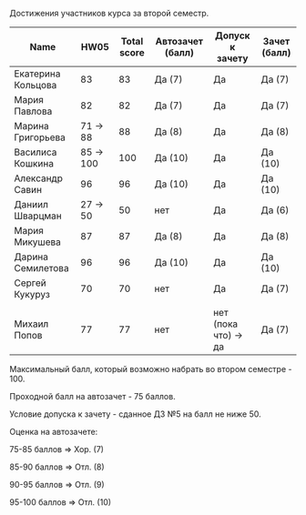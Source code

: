 Достижения участников курса за второй семестр.

| Name               | HW05      | Total score | Автозачет (балл) | Допуск к зачету      | Зачет (балл) |
| ------------------ | --------- | ----------- | ---------------- | -------------------- | ------------ |
| Екатерина Кольцова | 83        | 83          | Да (7)           | Да                   | Да (7)       |
| Мария Павлова      | 82        | 82          | Да (7)           | Да                   | Да (7)       |
| Марина Григорьева  | 71 -> 88  | 88          | Да (8)           | Да                   | Да (8)       |
| Василиса Кошкина   | 85 -> 100 | 100         | Да (10)          | Да                   | Да (10)      |
| Александр Савин    | 96        | 96          | Да (10)          | Да                   | Да (10)      |
| Даниил Шварцман    | 27 -> 50  | 50          | нет              | Да                   | Да (6)       |
| Мария Микушева     | 87        | 87          | Да (8)           | Да                   | Да (8)       |
| Дарина Семилетова  | 96        | 96          | Да (10)          | Да                   | Да (10)      |
| Сергей Кукуруз     | 70        | 70          | нет              | Да                   | Да (7)       |
|                    |           |             |                  |                      |              |
| Михаил Попов       | 77        | 77          | нет              | нет (пока что) -> да | Да (7)       |



Максимальный балл, который возможно набрать во втором семестре - 100.

Проходной балл на автозачет - 75 баллов.

Условие допуска к зачету - сданное ДЗ №5 на балл не ниже 50.

Оценка на автозачете:

75-85 баллов => Хор. (7)

85-90 баллов => Отл. (8)

90-95 баллов => Отл. (9)

95-100 баллов => Отл. (10)

